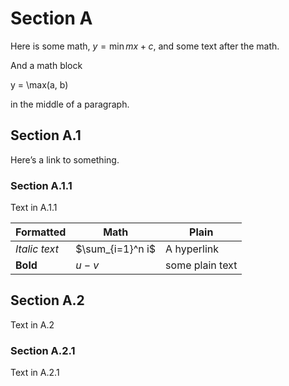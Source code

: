 # Section A

Here is some math, $y = \min{mx} + c$, and some text after the math.

And a math block

   y = \max(a, b)

in the middle of a paragraph.

## Section A.1

Here’s a link to something.

### Section A.1.1

Text in A.1.1

| Formatted     | Math             | Plain           |
|---------------|------------------|-----------------|
| *Italic text* | $\sum_{i=1}^n i$ | A hyperlink     |
| **Bold**      | $u - v$          | some plain text |

## Section A.2

Text in A.2

### Section A.2.1

Text in A.2.1
